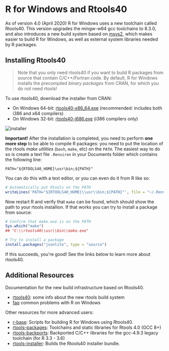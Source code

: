 # R for Windows and Rtools40

As of version 4.0 (April 2020) R for Windows uses a new toolchain called Rtools40. This version upgrades the mingw-w64 gcc toolchains to 8.3.0, and also introduces a new build system based on [msys2](https://www.msys2.org/), which makes easier to build R for Windows, as well as external system libraries needed by R packages.

## Installing Rtools40

> Note that you only need rtools40 if you want to build R packages from source that contain C/C++/Fortran code. By default, R for Windows installs the precompiled _binary packages_ from CRAN, for which you do not need rtools!

To use rtools40, download the installer from CRAN:

 - On Windows 64-bit: [rtools40-x86_64.exe](https://cran.r-project.org/bin/windows/Rtools/rtools40-x86_64.exe) (recommended: includes both i386 and x64 compilers)
 - On Windows 32-bit: [rtools40-i686.exe](https://cran.r-project.org/bin/windows/Rtools/rtools40-i686.exe) (i386 compilers only)

![installer](https://user-images.githubusercontent.com/216319/79896057-25fa8000-8408-11ea-9069-d01bfbd67786.png)

__Important!__ After the installation is completed, you need to perform __one more step__ to be able to compile R packages: you need to put the location of the rtools _make utilities_ (`bash`, `make`, etc) on the `PATH`. The easiest way to do so is create a text file `.Renviron` in your Documents folder which contains the following line:

```
PATH="${RTOOLS40_HOME}\usr\bin;${PATH}"
```

You can do this with a text editor, or you can even do it from R like so:

```r
# Automatically put Rtools on the PATH
writeLines('PATH="${RTOOLS40_HOME}\\usr\\bin;${PATH}"', file = "~/.Renviron")
```

Now restart R and verify that `make` can be found, which should show the path to your rtools installion. If that works you can try to install a package from source:

```r
# Confirm that make.exe is on the PATH
Sys.which("make")
## "C:\\rtools40\\usr\\bin\\make.exe"

# Try to install a package
install.packages("jsonlite", type = "source")
```

If this succeeds, you're good! See the links below to learn more about rtools40.


## Additional Resources


Documentation for the new build infrastructure based on Rtools40.


 - [rtools40](rtools40.md): some info about the new rtools build system
 - [faq](faq.md) common problems with R on Windows

 Other resources for more advanced users:

 - [r-base](https://github.com/r-windows/r-base#readme): Scripts for building R for Windows using Rtools40.
 - [rtools-packages](https://github.com/r-windows/rtools-packages#readme): Toolchains and static libraries for Rtools 4.0 (GCC 8+)
 - [rtools-backports](https://github.com/r-windows/rtools-backports): Backported C/C++ libraries for the gcc-4.9.3 legacy toolchain (for R 3.3 - 3.6)
 - [rtools-installer](https://github.com/r-windows/rtools-installer): Builds the Rtools40 installer bundle.
